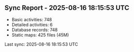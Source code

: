 ## Sync Report - 2025-08-16 18:15:53 UTC

- Basic activities: 748
- Detailed activities: 6
- Database records: 748
- Static maps: 425 files (45M)

Last sync: 2025-08-16 18:15:53 UTC
